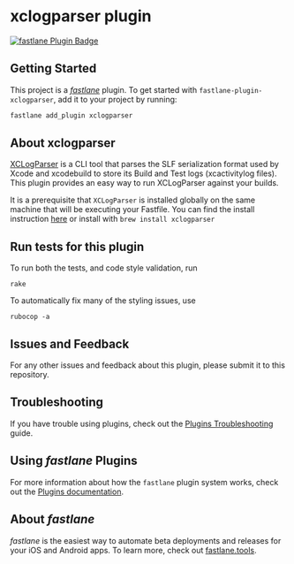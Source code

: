 # xclogparser plugin

[![fastlane Plugin Badge](https://rawcdn.githack.com/fastlane/fastlane/master/fastlane/assets/plugin-badge.svg)](https://rubygems.org/gems/fastlane-plugin-xclogparser)

## Getting Started

This project is a [_fastlane_](https://github.com/fastlane/fastlane) plugin. To get started with `fastlane-plugin-xclogparser`, add it to your project by running:

```bash
fastlane add_plugin xclogparser
```

## About xclogparser

[XCLogParser](https://github.com/spotify/XCLogParser) is a CLI tool that parses the SLF serialization format used by Xcode and xcodebuild to store its Build and Test logs (xcactivitylog files). This plugin provides an easy way to run XCLogParser against your builds.

It is a prerequisite that `XCLogParser` is installed globally on the same machine that will be executing your Fastfile. You can find the install instruction [here](https://github.com/spotify/XCLogParser#installation) or install with `brew install xclogparser`

## Run tests for this plugin

To run both the tests, and code style validation, run

```
rake
```

To automatically fix many of the styling issues, use
```
rubocop -a
```

## Issues and Feedback

For any other issues and feedback about this plugin, please submit it to this repository.

## Troubleshooting

If you have trouble using plugins, check out the [Plugins Troubleshooting](https://docs.fastlane.tools/plugins/plugins-troubleshooting/) guide.

## Using _fastlane_ Plugins

For more information about how the `fastlane` plugin system works, check out the [Plugins documentation](https://docs.fastlane.tools/plugins/create-plugin/).

## About _fastlane_

_fastlane_ is the easiest way to automate beta deployments and releases for your iOS and Android apps. To learn more, check out [fastlane.tools](https://fastlane.tools).
